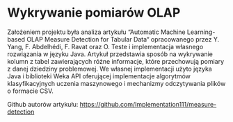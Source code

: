 # Wykrywanie pomiarów OLAP

Założeniem projektu była analiza artykułu “Automatic Machine Learning-based OLAP Measure Detection for Tabular Data“ opracowanego przez Y. Yang, F. Abdelhédi, F. Ravat oraz O. Teste i implementacja własnego rozwiązania w języku Java. Artykuł przedstawia sposób na wykrywanie kolumn z tabel zawierających różne informacje, które przechowują pomiary z danej dziedziny problemowej. We własnej implementacji użyto języka Java i biblioteki Weka API oferującej implementacje algorytmów klasyfikacyjnych uczenia maszynowego i mechanizmy odczytywania plików o formacie CSV.

Github autorów artykułu: https://github.com/Implementation111/measure-detection
